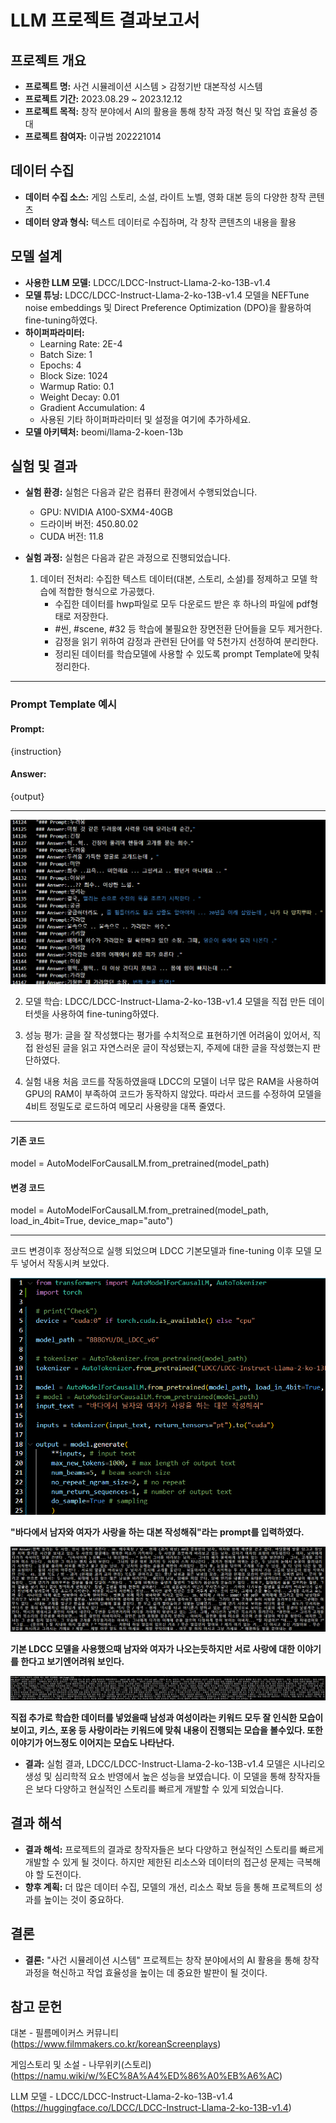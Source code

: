 # LLM 프로젝트 결과보고서

## 프로젝트 개요

- **프로젝트 명:** 사건 시뮬레이션 시스템 > 감정기반 대본작성 시스템
- **프로젝트 기간:** 2023.08.29 ~ 2023.12.12
- **프로젝트 목적:** 창작 분야에서 AI의 활용을 통해 창작 과정 혁신 및 작업 효율성 증대
- **프로젝트 참여자:** 이규범 202221014

## 데이터 수집

- **데이터 수집 소스:** 게임 스토리, 소설, 라이트 노벨, 영화 대본 등의 다양한 창작 콘텐츠
- **데이터 양과 형식:** 텍스트 데이터로 수집하며, 각 창작 콘텐츠의 내용을 활용

## 모델 설계

- **사용한 LLM 모델:** LDCC/LDCC-Instruct-Llama-2-ko-13B-v1.4
- **모델 튜닝:** LDCC/LDCC-Instruct-Llama-2-ko-13B-v1.4 모델을 NEFTune noise embeddings 및 Direct Preference Optimization (DPO)을 활용하여 fine-tuning하였다.
- **하이퍼파라미터:** 
  - Learning Rate: 2E-4
  - Batch Size: 1
  - Epochs: 4
  - Block Size: 1024
  - Warmup Ratio: 0.1
  - Weight Decay: 0.01
  - Gradient Accumulation: 4
  - 사용된 기타 하이퍼파라미터 및 설정을 여기에 추가하세요.
- **모델 아키텍처:** beomi/llama-2-koen-13b

## 실험 및 결과

- **실험 환경:** 실험은 다음과 같은 컴퓨터 환경에서 수행되었습니다.
  - GPU: NVIDIA A100-SXM4-40GB
  - 드라이버 버전: 450.80.02
  - CUDA 버전: 11.8

- **실험 과정:** 실험은 다음과 같은 과정으로 진행되었습니다.
  1. 데이터 전처리: 수집한 텍스트 데이터(대본, 스토리, 소설)를 정제하고 모델 학습에 적합한 형식으로 가공했다.
     - 수집한 데이터를 hwp파일로 모두 다운로드 받은 후 하나의 파일에 pdf형태로 저장한다.
     - #씬, #scene, #32 등 학습에 불필요한 장면전환 단어들을 모두 제거한다.
     - 감정을 읽기 위하여 감정과 관련된 단어를 약 5천가지 선정하여 분리한다.
     - 정리된 데이터를 학습모델에 사용할 수 있도록 prompt Template에 맞춰 정리한다.

---

### Prompt Template 예시
  #### Prompt:
  {instruction}

  #### Answer:
  {output}

---

![traindataset](train_csv.png)

  2. 모델 학습: LDCC/LDCC-Instruct-Llama-2-ko-13B-v1.4 모델을 직접 만든 데이터셋을 사용하여 fine-tuning하였다.

  3. 성능 평가: 글을 잘 작성했다는 평가를 수치적으로 표현하기엔 어려움이 있어서, 직접 완성된 글을 읽고 자연스러운 글이 작성됐는지, 주제에 대한 글을 작성했는지 판단하였다.
  
  4. 실험 내용
     처음 코드를 작동하였을때 LDCC의 모델이 너무 많은 RAM을 사용하여 GPU의 RAM이 부족하여 코드가 동작하지 않았다. 따라서 코드를 수정하여 모델을 4비트 정밀도로 로드하여 메모리 사용량을 대폭 줄였다.

---
#### 기존 코드
model = AutoModelForCausalLM.from_pretrained(model_path)

#### 변경 코드
model = AutoModelForCausalLM.from_pretrained(model_path, load_in_4bit=True, device_map="auto")

---

   코드 변경이후 정상적으로 실행 되었으며 LDCC 기본모델과 fine-tuning 이후 모델 모두 넣어서 작동시켜 보았다.
   
![main](main1.png)

**"바다에서 남자와 여자가 사랑을 하는 대본 작성해줘"라는 prompt를 입력하였다.**

![fail](fail1.png)

**기본 LDCC 모델을 사용했으때 남자와 여자가 나오는듯하지만 서로 사랑에 대한 이야기를 한다고 보기엔어려워 보인다.**

![result1](result1.png)

**직접 추가로 학습한 데이터를 넣었을때 남성과 여성이라는 키워드 모두 잘 인식한 모습이 보이고, 키스, 포옹 등 사랑이라는 키워드에 맞춰 내용이 진행되는 모습을 볼수있다. 또한 이야기가 어느정도 이어지는 모습도 나타난다.**


- **결과:** 실험 결과, LDCC/LDCC-Instruct-Llama-2-ko-13B-v1.4 모델은 시나리오 생성 및 심리학적 요소 반영에서 높은 성능을 보였습니다. 이 모델을 통해 창작자들은 보다 다양하고 현실적인 스토리를 빠르게 개발할 수 있게 되었습니다.


## 결과 해석

- **결과 해석:** 프로젝트의 결과로 창작자들은 보다 다양하고 현실적인 스토리를 빠르게 개발할 수 있게 될 것이다. 하지만 제한된 리소스와 데이터의 접근성 문제는 극복해야 할 도전이다.
- **향후 계획:** 더 많은 데이터 수집, 모델의 개선, 리소스 확보 등을 통해 프로젝트의 성과를 높이는 것이 중요하다.

## 결론

- **결론:** "사건 시뮬레이션 시스템" 프로젝트는 창작 분야에서의 AI 활용을 통해 창작 과정을 혁신하고 작업 효율성을 높이는 데 중요한 발판이 될 것이다.

## 참고 문헌

대본 - 필름메이커스 커뮤니티 (https://www.filmmakers.co.kr/koreanScreenplays)

게임스토리 및 소설 - 나무위키(스토리) (https://namu.wiki/w/%EC%8A%A4%ED%86%A0%EB%A6%AC)

LLM 모델 - LDCC/LDCC-Instruct-Llama-2-ko-13B-v1.4 (https://huggingface.co/LDCC/LDCC-Instruct-Llama-2-ko-13B-v1.4)
